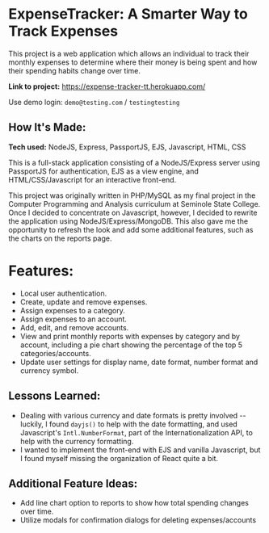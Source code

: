 # ExpenseTracker: A Smarter Way to Track Expenses

This project is a web application which allows an individual to track their monthly expenses to determine where their money is being spent and how their spending habits change over time.

**Link to project:** https://expense-tracker-tt.herokuapp.com/

Use demo login: `demo@testing.com` / `testingtesting`

## How It's Made:

**Tech used:** NodeJS, Express, PassportJS, EJS, Javascript, HTML, CSS

This is a full-stack application consisting of a NodeJS/Express server using PassportJS for authentication, EJS as a view engine, and HTML/CSS/Javascript for an interactive front-end.

This project was originally written in PHP/MySQL as my final project in the Computer Programming and Analysis curriculum at Seminole State College. Once I decided to concentrate on Javascript, however, I decided to rewrite the application using NodeJS/Express/MongoDB. This also gave me the opportunity to refresh the look and add some additional features, such as the charts on the reports page.

# Features:

- Local user authentication.
- Create, update and remove expenses.
- Assign expenses to a category.
- Assign expenses to an account.
- Add, edit, and remove accounts.
- View and print monthly reports with expenses by category and by account, including a pie chart showing the percentage of the top 5 categories/accounts.
- Update user settings for display name, date format, number format and currency symbol.

## Lessons Learned:

- Dealing with various currency and date formats is pretty involved -- luckily, I found `dayjs()` to help with the date formatting, and used Javascript's `Intl.NumberFormat`, part of the Internationalization API, to help with the currency formatting.
- I wanted to implement the front-end with EJS and vanilla Javascript, but I found myself missing the organization of React quite a bit.

## Additional Feature Ideas:

- Add line chart option to reports to show how total spending changes over time.
- Utilize modals for confirmation dialogs for deleting expenses/accounts
